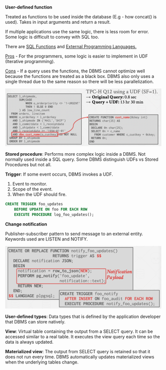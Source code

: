 **User-defined function**

Treated as functions to be used inside the database (E.g - how concat() is used). Takes in input arguments and return a result.

If multiple applications use the same logic, there is less room for error. Some logic is difficult to convey with SQL too.

There are <ins>SQL Functions</ins> and <ins>External Programming Languages.</ins>

<ins>Pros</ins> - For the programmers, some logic is easier to implement in UDF (Iterative programming).

<ins>Cons</ins> - If a query uses the functions, the DBMS cannot optimize well because the functions are treated as a black box. DBMS also only uses a single thread due to the same reason so there will be less parallelization.

![](images/Pasted%20image%2020221201123251.png)

**Stored procedure**: Performs more complex logic inside a DBMS. Not normally used inside a SQL query. Some DBMS distinguish UDFs vs Stored Procedures but not all.

**Trigger**: If some event occurs, DBMS invokes a UDF.

1. Event to monitor.
2. Scope of the event.
3. When the UDF should fire.

```sql
CREATE TRIGGER foo_updates
	BEFORE UPDATE ON foo FOR EACH ROW 
	EXECUTE PROCEDURE log_foo_updates();
```

**Change notification**

Publisher-subscriber pattern to send message to an external entity. Keywords used are LISTEN and NOTIFY.

![](images/Pasted%20image%2020221201125659.png)

**User-defined types**: Data types that is defined by the application developer that DBMS can store natively.

**View**: Virtual table containing the output from a SELECT query. It can be accessed similar to a real table. It executes the view query each time so the data is always updated.

**Materialized view**: The output from SELECT query is retained so that it does not run every time. DBMS automatically updates materialized views when the underlying tables change.